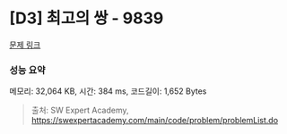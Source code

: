 # [D3] 최고의 쌍 - 9839 

[문제 링크](https://swexpertacademy.com/main/code/problem/problemDetail.do?contestProbId=AXGBGehqPAADFAXR) 

### 성능 요약

메모리: 32,064 KB, 시간: 384 ms, 코드길이: 1,652 Bytes



> 출처: SW Expert Academy, https://swexpertacademy.com/main/code/problem/problemList.do